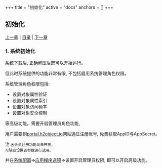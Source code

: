 +++
title = "初始化"
active = "docs"
anchors = []
+++

初始化
---

[上一章](/docs/install.md)  |  [目录](/docs/index.md)  |  [下一章](/docs/base.md)

### 1. 系统初始化

系统下载后, 正确解压后既可以开始运行。

但此时系统提供的功能非常有限, 不包括启用系统管理角色权限。

系统管理角色权限包括:

*	设置对象属性验证
*	设置对象属性索引
*	设置对象访问频率
*	设置对象安全控制

等高级功能。需要开启管理员角色功能,

用户需要到[portal.h2object.io](http://portal.h2object.io)网站通过注册账号, 免费获取AppID与AppSecret。

注:<code>因会员注册功能尚未开放, 可随意设置该参数进行试用。</code>

并在[系统配置](/docs/configure.md)=>[应用程序选项](/docs/configure.md#application)=>设置开启管理员权限, 即可以开启高级功能。
